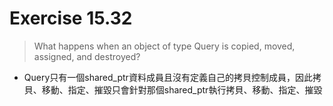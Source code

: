 # Exercise 15.32
> What happens when an object of type Query is copied, moved, assigned, and destroyed?
- Query只有一個shared_ptr資料成員且沒有定義自己的拷貝控制成員，因此拷貝、移動、指定、摧毀只會針對那個shared_ptr執行拷貝、移動、指定、摧毀